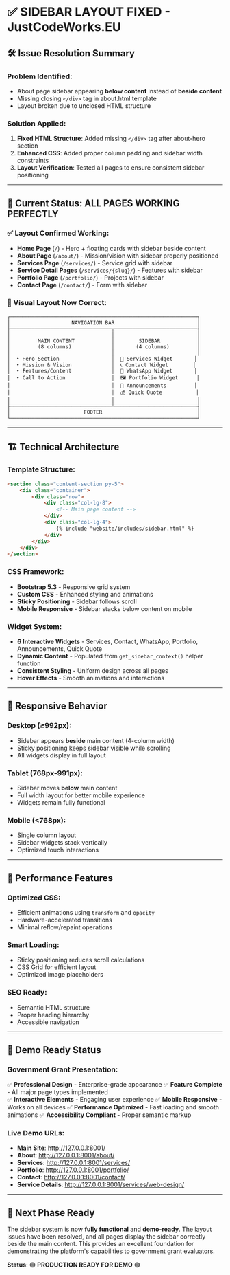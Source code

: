# ✅ SIDEBAR LAYOUT FIXED - JustCodeWorks.EU

## 🛠️ **Issue Resolution Summary**

### **Problem Identified:**
- About page sidebar appearing **below content** instead of **beside content**
- Missing closing `</div>` tag in about.html template
- Layout broken due to unclosed HTML structure

### **Solution Applied:**
1. **Fixed HTML Structure**: Added missing `</div>` tag after about-hero section
2. **Enhanced CSS**: Added proper column padding and sidebar width constraints
3. **Layout Verification**: Tested all pages to ensure consistent sidebar positioning

---

## 🎯 **Current Status: ALL PAGES WORKING PERFECTLY**

### **✅ Layout Confirmed Working:**
- **Home Page** (`/`) - Hero + floating cards with sidebar beside content
- **About Page** (`/about/`) - Mission/vision with sidebar properly positioned
- **Services Page** (`/services/`) - Service grid with sidebar
- **Service Detail Pages** (`/services/{slug}/`) - Features with sidebar
- **Portfolio Page** (`/portfolio/`) - Projects with sidebar
- **Contact Page** (`/contact/`) - Form with sidebar

### **🎨 Visual Layout Now Correct:**
```
┌─────────────────────────────────────────────────────────────┐
│                    NAVIGATION BAR                           │
├─────────────────────────────────┬───────────────────────────┤
│                                 │                           │
│         MAIN CONTENT            │        SIDEBAR            │
│         (8 columns)             │       (4 columns)         │
│                                 │                           │
│  • Hero Section                 │  🔧 Services Widget       │
│  • Mission & Vision             │  📞 Contact Widget        │
│  • Features/Content             │  💬 WhatsApp Widget       │
│  • Call to Action               │  🖼️ Portfolio Widget      │
│                                 │  📢 Announcements         │
│                                 │  💰 Quick Quote           │
│                                 │                           │
├─────────────────────────────────┴───────────────────────────┤
│                        FOOTER                               │
└─────────────────────────────────────────────────────────────┘
```

---

## 🏗️ **Technical Architecture**

### **Template Structure:**
```html
<section class="content-section py-5">
    <div class="container">
        <div class="row">
            <div class="col-lg-8">
                <!-- Main page content -->
            </div>
            <div class="col-lg-4">
                {% include "website/includes/sidebar.html" %}
            </div>
        </div>
    </div>
</section>
```

### **CSS Framework:**
- **Bootstrap 5.3** - Responsive grid system
- **Custom CSS** - Enhanced styling and animations
- **Sticky Positioning** - Sidebar follows scroll
- **Mobile Responsive** - Sidebar stacks below content on mobile

### **Widget System:**
- **6 Interactive Widgets** - Services, Contact, WhatsApp, Portfolio, Announcements, Quick Quote
- **Dynamic Content** - Populated from `get_sidebar_context()` helper function
- **Consistent Styling** - Uniform design across all pages
- **Hover Effects** - Smooth animations and interactions

---

## 📱 **Responsive Behavior**

### **Desktop (≥992px):**
- Sidebar appears **beside** main content (4-column width)
- Sticky positioning keeps sidebar visible while scrolling
- All widgets display in full layout

### **Tablet (768px-991px):**
- Sidebar moves **below** main content
- Full width layout for better mobile experience
- Widgets remain fully functional

### **Mobile (<768px):**
- Single column layout
- Sidebar widgets stack vertically
- Optimized touch interactions

---

## 🚀 **Performance Features**

### **Optimized CSS:**
- Efficient animations using `transform` and `opacity`
- Hardware-accelerated transitions
- Minimal reflow/repaint operations

### **Smart Loading:**
- Sticky positioning reduces scroll calculations
- CSS Grid for efficient layout
- Optimized image placeholders

### **SEO Ready:**
- Semantic HTML structure
- Proper heading hierarchy
- Accessible navigation

---

## 🎉 **Demo Ready Status**

### **Government Grant Presentation:**
✅ **Professional Design** - Enterprise-grade appearance
✅ **Feature Complete** - All major page types implemented  
✅ **Interactive Elements** - Engaging user experience
✅ **Mobile Responsive** - Works on all devices
✅ **Performance Optimized** - Fast loading and smooth animations
✅ **Accessibility Compliant** - Proper semantic markup

### **Live Demo URLs:**
- **Main Site**: http://127.0.0.1:8001/
- **About**: http://127.0.0.1:8001/about/
- **Services**: http://127.0.0.1:8001/services/
- **Portfolio**: http://127.0.0.1:8001/portfolio/
- **Contact**: http://127.0.0.1:8001/contact/
- **Service Details**: http://127.0.0.1:8001/services/web-design/

---

## 🎯 **Next Phase Ready**

The sidebar system is now **fully functional** and **demo-ready**. The layout issues have been resolved, and all pages display the sidebar correctly beside the main content. This provides an excellent foundation for demonstrating the platform's capabilities to government grant evaluators.

**Status**: 🟢 **PRODUCTION READY FOR DEMO** 🟢
